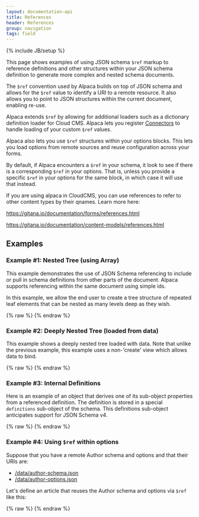 ```yaml
---
layout: documentation-api
title: References
header: References
group: navigation
tags: field
---
```

{% include JB/setup %}

This page shows examples of using JSON schema <code>$ref</code> markup to reference
definitions and other structures within your JSON schema definition to generate
more complex and nested schema documents.

The `$ref` convention used by Alpaca builds on top of JSON schema and allows for the `$ref` value
to identify a URI to a remote resource.  It also allows you to point to JSON structures within the
current document, enabling re-use.

Alpaca extends `$ref` by allowing for additional loaders such as a dictionary definition loader for Cloud CMS.
Alpaca lets you register <a href="/documentation/connectors.html">Connectors</a> to handle loading of your custom
`$ref` values.

Alpaca also lets you use `$ref` structures within your options blocks.  This lets you load options from remote sources
and reuse configuration across your forms.

By default, if Alpaca encounters a `$ref` in your schema, it look to see if there is a corresponding `$ref` in your
options.  That is, unless you provide a specific `$ref` in your options for the same block, in which case it will use
that instead.

If you are using alpaca in CloudCMS, you can use references to refer to other content types by their qnames. Learn more here:

https://gitana.io/documentation/forms/references.html

https://gitana.io/documentation/content-models/references.html



## Examples

### Example #1: Nested Tree (using Array)

This example demonstrates the use of JSON Schema referencing to include or pull in
schema definitions from other parts of the document.  Alpaca supports referencing within
the same document using simple ids.

In this example, we allow the end user to create a tree structure of repeated leaf
elements that can be nested as many levels deep as they wish.

<div id="field1"> </div>
{% raw %}
<script type="text/javascript" id="field1-script">
$("#field1").alpaca({
    "type": "create",
    "schema": {
        "id": "#leaf",
        "type": "object",
        "properties": {
            "title": {
                "type": "string",
                "title": "Name",
                "required": true
            },
            "children": {
                "type": "array",
                "items": {
                    "$ref": "#leaf"
                }
            }
        }
    }
});
</script>
{% endraw %}


### Example #2: Deeply Nested Tree (loaded from data)

This example shows a deeply nested tree loaded with data.  Note that unlike the previous
example, this example uses a non-'create' view which allows data to bind.

<div id="field2"> </div>
{% raw %}
<script type="text/javascript" id="field2-script">
$("#field2").alpaca({
    "data": [{
        "title": "Node 1.1",
        "children": [{
            "title": "Node 2.1",
            "children": [{
                "title": "Node 3.1",
                "children": [{
                    "title": "Node 4.1"
                }]
            }, {
                "title": "Node 3.2"
            }]
        }]
    }],
    "schema": {
        "type": "array",
        "items": {
            "type": "object",
            "id": "#leaf",
            "properties": {
                "title": {
                    "type": "string",
                    "required": true,
                    "title": "Title"
                },
                "children": {
                    "type": "array",
                    "items": {
                        "$ref": "#leaf"
                    }
                }
            }
        }
    },
    "options": {
        "toolbarSticky": true
    }
});
</script>
{% endraw %}


### Example #3: Internal Definitions

Here is an example of an object that derives one of its sub-object
properties from a referenced definition.  The definition is stored in a special
<code>definitions</code> sub-object of the schema.  This definitions sub-object
anticipates support for JSON Schema v4.

<div id="field3"> </div>
{% raw %}
<script type="text/javascript" id="field3-script">
$("#field3").alpaca({
    "type": "create",
    "schema": {
        "type": "object",
        "properties": {
            "title": {
                "type": "string",
                "title": "Name",
                "required": true
            },
            "info": {
                "$ref": "#/definitions/info"
            }
        },
        "definitions": {
            "info": {
                "type": "object",
                "title": "Additional Information",
                "properties": {
                    "author": {
                        "type": "string",
                        "title": "Author"
                    },
                    "review": {
                        "type": "string",
                        "enum": [
                            "Good",
                            "Bad",
                            "Ugly"
                        ],
                        "default": "Good"
                    }
                }
            }
        }
    }
});
</script>
{% endraw %}


### Example #4: Using `$ref` within options

Suppose that you have a remote Author schema and options and that their URIs are:

- <a href="/data/author-schema.json">/data/author-schema.json</a>
- <a href="/data/author-options.json">/data/author-options.json</a>
    
Let's define an article that reuses the Author schema and options via `$ref` like this:

<div id="field4"> </div>
{% raw %}
<script type="text/javascript" id="field4-script">
$("#field4").alpaca({
    "type": "create",
    "schema": {
        "type": "object",
        "properties": {
            "title": {
                "type": "string",
                "title": "Title"
            },
            "body": {
                "type": "string",
                "title": "Body"
            },
            "author": {
                "$ref": "/data/author-schema.json"
            }
        }
    },
    "options": {
        "fields": {
            "body": {
                "type": "ckeditor"
            },
            "author": {
                "$ref": "/data/author-options.json"
            }
        }
    }
});
</script>
{% endraw %}